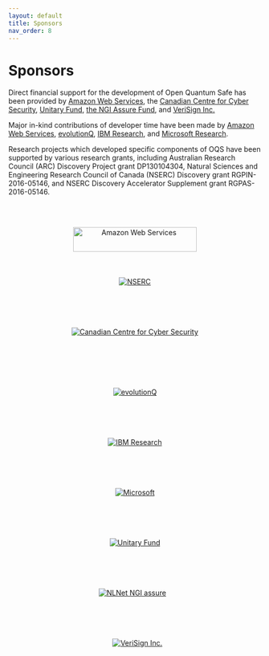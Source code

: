 ```yaml
---
layout: default
title: Sponsors
nav_order: 8
---
```


# Sponsors

Direct financial support for the development of Open Quantum Safe has been provided by <a href="https://aws.amazon.com">Amazon Web Services</a>, the <a href="https://cyber.gc.ca">Canadian Centre for Cyber Security</a>, <a href="https://unitary.fund">Unitary Fund</a>, <a href="https://nlnet.nl/assure/">the NGI Assure Fund</a>, and <a href="https://www.verisign.com/">VeriSign Inc.</a>

Major in-kind contributions of developer time have been made by <a href="https://aws.amazon.com">Amazon Web Services</a>, <a href="https://evolutionq.com">evolutionQ</a>, <a href="https://www.zurich.ibm.com/security/quantumsafecryptography.html">IBM Research</a>, and <a href="https://www.microsoft.com/en-us/research/project/post-quantum-cryptography/">Microsoft Research</a>.

Research projects which developed specific components of OQS have been supported by various research grants, including Australian Research Council (ARC) Discovery Project grant DP130104304, Natural Sciences and Engineering Research Council of Canada (NSERC) Discovery grant RGPIN-2016-05146, and NSERC Discovery Accelerator Supplement grant RGPAS-2016-05146.

<br><br>

<div style="text-align: center">
    <div class="d-inline-block" style="height: 100px;">
        <a href="http://aws.amazon.com/" style="background-image: none; vertical-align: middle; ">
            <img src="{{ site.baseurl }}/img/logos/aws.png" alt="Amazon Web Services" style="height: 70%; padding-left: 10px; padding-right: 10px;" />
        </a>
    </div>
    <div class="d-inline-block" style="height: 100px;">
        <a href="http://nserc.gc.ca/" style="background-image: none; vertical-align: middle;">
            <img src="{{ site.baseurl }}/img/logos/nserc.png" alt="NSERC" style="max-height: 80%;"/>
        </a>
    </div>
</div>
<div style="text-align: center">
    <div class="d-inline-block" style="height: 120px;">
        <a href="https://cyber.gc.ca/" style="background-image: none; vertical-align: middle;">
            <img src="{{ site.baseurl }}/img/logos/cccs.png" alt="Canadian Centre for Cyber Security" style="max-height: 100%;"/>
        </a>
    </div>
</div>

<div style="text-align: center">
    <div class="d-inline-block" style="height: 100px;">
        <a href="https://www.evolutionq.com/" style="background-image: none; vertical-align: middle;">
            <img src="{{ site.baseurl }}/img/logos/evolutionQ.png" alt="evolutionQ" style="max-height: 100%;"/>
        </a>
    </div>
    <div class="d-inline-block" style="height: 100px;">
        <a href="https://www.zurich.ibm.com/security/quantumsafecryptography.html" style="background-image: none; vertical-align: middle; padding-top: 30px;">
            <img src="{{ site.baseurl }}/img/logos/ibm.png" alt="IBM Research" style="max-height: 100%;"/>
        </a>
    </div>
</div>

<div style="text-align: center">
    <div class="d-inline-block" style="height: 100px;">
        <a href="https://www.microsoft.com/en-us/research/project/post-quantum-cryptography/" style="background-image: none; vertical-align: middle;">
            <img src="{{ site.baseurl }}/img/logos/microsoft.png" alt="Microsoft" style="max-height: 100%;"/>
        </a>
    </div>
    <div class="d-inline-block" style="height: 100px;">
        <a href="https://unitary.fund/" style="background-image: none; vertical-align: middle; padding-bottom: 25px;">
            <img src="{{ site.baseurl }}/img/logos/unitary.png" alt="Unitary Fund" style="max-height: 70%;"/>
        </a>
    </div>
</div>

<div style="text-align: center">
    <div class="d-inline-block" style="height: 100px;">
        <a href="https://nlnet.nl/assure/" style="background-image: none; vertical-align: middle; padding-bottom: 30px; padding-right: 10px;">
            <img src="{{ site.baseurl }}/img/logos/NGIAssure_tag.png" alt="NLNet NGI assure" style="max-height: 70%;"/>
        </a>
    </div>
    <div class="d-inline-block" style="height: 150px;">
        <a href="https://verisign.com/" style="background-image: none; vertical-align: middle; padding-left: 10px;">
            <img src="{{ site.baseurl }}/img/logos/verisign-horizontal.png" alt="VeriSign Inc." style="max-height: 70%;"/>
        </a>
    </div>
</div>
